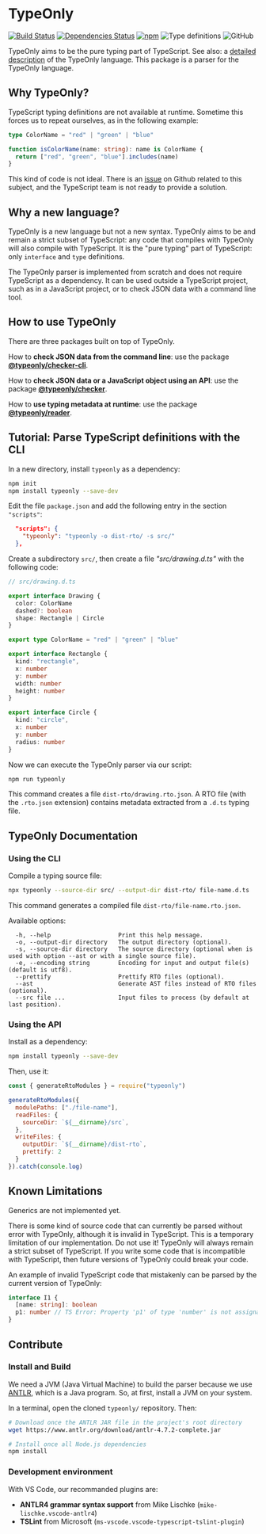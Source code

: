 # TypeOnly

[![Build Status](https://travis-ci.com/tomko-team/typeonly.svg?branch=master)](https://travis-ci.com/tomko-team/typeonly)
[![Dependencies Status](https://david-dm.org/paleo/direct-vuex/status.svg)](https://david-dm.org/paleo/direct-vuex)
[![npm](https://img.shields.io/npm/dm/typeonly)](https://www.npmjs.com/package/typeonly)
![Type definitions](https://img.shields.io/npm/types/typeonly)
![GitHub](https://img.shields.io/github/license/tomko-team/typeonly)

TypeOnly aims to be the pure typing part of TypeScript. See also: a [detailed description](https://github.com/tomko-team/typeonly/blob/master/typeonly-language.md) of the TypeOnly language. This package is a parser for the TypeOnly language.

## Why TypeOnly?

TypeScript typing definitions are not available at runtime. Sometime this forces us to repeat ourselves, as in the following example:

```ts
type ColorName = "red" | "green" | "blue"

function isColorName(name: string): name is ColorName {
  return ["red", "green", "blue"].includes(name)
}
```

This kind of code is not ideal. There is an [issue](https://github.com/microsoft/TypeScript/issues/3628) on Github related to this subject, and the TypeScript team is not ready to provide a solution.

## Why a new language?

TypeOnly is a new language but not a new syntax. TypeOnly aims to be and remain a strict subset of TypeScript: any code that compiles with TypeOnly will also compile with TypeScript. It is the "pure typing" part of TypeScript: only `interface` and `type` definitions.

The TypeOnly parser is implemented from scratch and does not require TypeScript as a dependency. It can be used outside a TypeScript project, such as in a JavaScript project, or to check JSON data with a command line tool.

## How to use TypeOnly

There are three packages built on top of TypeOnly.

How to **check JSON data from the command line**: use the package [**@typeonly/checker-cli**](https://github.com/tomko-team/typeonly-checker-cli).

How to **check JSON data or a JavaScript object using an API**: use the package [**@typeonly/checker**](https://github.com/tomko-team/typeonly-checker).

How to **use typing metadata at runtime**: use the package [**@typeonly/reader**](https://github.com/tomko-team/typeonly-reader).

## Tutorial: Parse TypeScript definitions with the CLI

In a new directory, install `typeonly` as a dependency:

```sh
npm init
npm install typeonly --save-dev
```

Edit the file `package.json` and add the following entry in the section `"scripts"`:

```json
  "scripts": {
    "typeonly": "typeonly -o dist-rto/ -s src/"
  },
```

Create a subdirectory `src/`, then create a file _"src/drawing.d.ts"_ with the following code:

```ts
// src/drawing.d.ts

export interface Drawing {
  color: ColorName
  dashed?: boolean
  shape: Rectangle | Circle
}

export type ColorName = "red" | "green" | "blue"

export interface Rectangle {
  kind: "rectangle",
  x: number
  y: number
  width: number
  height: number
}

export interface Circle {
  kind: "circle",
  x: number
  y: number
  radius: number
}
```

Now we can execute the TypeOnly parser via our script:

```sh
npm run typeonly
```

This command creates a file `dist-rto/drawing.rto.json`. A RTO file (with the `.rto.json` extension) contains metadata extracted from a `.d.ts` typing file.

## TypeOnly Documentation

### Using the CLI

Compile a typing source file:

```sh
npx typeonly --source-dir src/ --output-dir dist-rto/ file-name.d.ts
```

This command generates a compiled file `dist-rto/file-name.rto.json`.

Available options:

```
  -h, --help                   Print this help message.
  -o, --output-dir directory   The output directory (optional).
  -s, --source-dir directory   The source directory (optional when is used with option --ast or with a single source file).
  -e, --encoding string        Encoding for input and output file(s) (default is utf8).
  --prettify                   Prettify RTO files (optional).
  --ast                        Generate AST files instead of RTO files (optional).
  --src file ...               Input files to process (by default at last position).
```

### Using the API

Install as a dependency:

```sh
npm install typeonly --save-dev
```

Then, use it:

```js
const { generateRtoModules } = require("typeonly")

generateRtoModules({
  modulePaths: ["./file-name"],
  readFiles: {
    sourceDir: `${__dirname}/src`,
  },
  writeFiles: {
    outputDir: `${__dirname}/dist-rto`,
    prettify: 2
  }
}).catch(console.log)
```

## Known Limitations

Generics are not implemented yet.

There is some kind of source code that can currently be parsed without error with TypeOnly, although it is invalid in TypeScript. This is a temporary limitation of our implementation. Do not use it! TypeOnly will always remain a strict subset of TypeScript. If you write some code that is incompatible with TypeScript, then future versions of TypeOnly could break your code.

An example of invalid TypeScript code that mistakenly can be parsed by the current version of TypeOnly:

```ts
interface I1 {
  [name: string]: boolean
  p1: number // TS Error: Property 'p1' of type 'number' is not assignable to string index type 'boolean'.
}
```

## Contribute

### Install and Build

We need a JVM (Java Virtual Machine) to build the parser because we use [ANTLR](https://www.antlr.org/), which is a Java program. So, at first, install a JVM on your system.

In a terminal, open the cloned `typeonly/` repository. Then:

```sh
# Download once the ANTLR JAR file in the project's root directory
wget https://www.antlr.org/download/antlr-4.7.2-complete.jar

# Install once all Node.js dependencies
npm install
```

### Development environment

With VS Code, our recommanded plugins are:

- **ANTLR4 grammar syntax support** from Mike Lischke (`mike-lischke.vscode-antlr4`)
- **TSLint** from Microsoft (`ms-vscode.vscode-typescript-tslint-plugin`)
